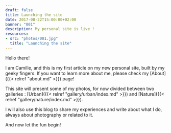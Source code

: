 ```yaml
---
draft: false
title: Launching the site
date: 2017-08-22T15:00:00+02:00
banner: "001"
description: My personal site is live !
resources:
- src: "photos/001.jpg"
  title: "Launching the site"
---
```


Hello there!

I am Camille, and this is my first article on my new personal site, built by my geeky fingers. If you want to learn more about me, please check my [About]({{< relref "about.md" >}}) page!

This site will present some of my photos, for now divided between two galleries : [Urban]({{< relref "gallery/urban/index.md" >}}) and [Nature]({{< relref "gallery/nature/index.md" >}}).

I will also use this blog to share my experiences and write about what I do, always about photography or related to it.

And now let the fun begin!
